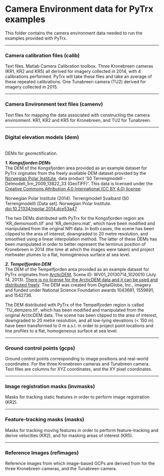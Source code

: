 # Camera Environment data for PyTrx examples
This folder contains the camera environment data needed to run the examples provided with PyTrx.<br>

<hr>

<h3>Camera calibration files (calib)</h3>
Text files.
Matlab Camera Calibration toolbox.
Three Kronebreen cameras (KR1, KR2 and KR5) all derived for imagery collected in 2014, with 4 calibrations performed. PyTrx will take these files and take an average of these repeated calibrations. 
One Tunabreen camera (TU2) derived for imagery collected in 2015. <br>

<hr>

<h3>Camera Environment text files (camenv)</h3>
Text files for mapping the data associated with constructing the camera environment. KR1, KR2 and KR5 for Kronebreen, and TU2 for Tunabreen. <br>

<hr>

<h3>Digital elevation models (dem)</h3><br>
DEMs for georectification. <br>

<b>*1. Kongsfjorden DEMs*</b><br>
The DEM of the Kongsfjorden area provided as an example dataset for PyTrx orginates from the freely available DEM dataset provided by the <a href="https://geodata.npolar.no/">Norwegian Polar Institute</a>, data product 'S0 Terrengmodell - Delmodell_5m_2009_13822_33 (GeoTIFF)'. This data is licensed under the <a href="https://creativecommons.org/licenses/by/4.0/">Creative Commons Attribution 4.0 International (CC BY 4.0) license</a>:<br>

Norwegian Polar Institute (2014). Terrengmodell Svalbard (S0 Terrengmodell) [Data set]. Norwegian Polar Institute. <a href="https://doi.org/10.21334/npolar.2014.dce53a47">doi:10.21334/npolar.2014.dce53a47</a><br>

The two DEMs distributed with PyTrx for the Kongsfjorden region are 'KR_demsmooth.tif' and 'KR_demzero.mat', which have been modified and manipulated from the original NPI data. In both cases, the scene has been clipped to the area of interest, downgraded to 20 metre resolution, and smoothed using a linear interpolation method. The latter of these DEMs has been manipulated in order to better represent the terminus position of Kronebreen in 2014 (the time at which the images were taken) and project meltwater plumes to a flat, homogeneous surface at sea level. <br>

<b>*2. Tempelfjorden DEM*</b><br>
The DEM of the Tempelfjorden area provided as an example dataset for PyTrx originates from <a href="">ArcticDEM</a>, Scene ID: WV01_20130714_1020010 (July 14, 2013). <a href="https://www.pgc.umn.edu/guides/arcticdem/additional-information/">There is no license for the ArcticDEM data and it can be used and distributed freely</a>. The DEM was created from DigitalGlobe, Inc., imagery and funded under National Science Foundation awards 1043681, 1559691, and 1542736. <br>

The DEM distributed with PyTrx of the Tempelfjorden region is called 'TU_demzero.tif', which has been modified and manipulated from the original ArcticDEM data. The scene has been clipped to the area of interest, downgraded to 20 metre resolution, and all low-lying elevations (< 150 m) have been transformed to 0 m a.s.l. in order to project point locations and line profiles to a flat, homogeneous surface at sea level. <br>

<hr>

<h3>Ground control points (gcps)</h3>
Ground control points corresponding to image positions and real-world coordinates. For the three Kronebreen cameras and Tunabreen camera. Text files are columns for XYZ coordinates, and the XY pixel coordinates. <br>

<hr>

<h3>Image registration masks (invmasks)</h3>
Masks for tracking static features in order to perform image registration (KR2). <br>

<hr>

<h3>Feature-tracking masks (masks)</h3>
Masks for tracking moving features in order to perform feature-tracking and derive velocities (KR2), and for masking areas of interest (KR5). <br>

<hr>

<h3>Reference Images (refimages)</h3>
Reference images from which image-based GCPs are derived from for the three Kronebreen cameras, and the Tunabreen camera. <br>

